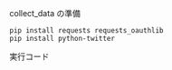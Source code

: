 collect_data の準備
~~~
pip install requests requests_oauthlib
pip install python-twitter
~~~

実行コード
~~~

~~~
